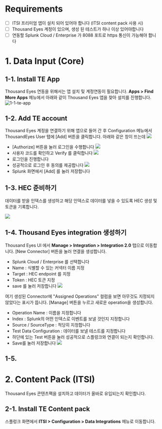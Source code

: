 # Requirements

- [ ] ITSI 프리미엄 앱이 설치 되어 있어야 합니다 (ITSI content pack 사용 시)
- [ ] Thousand Eyes 계정이 있으며, 생성 된 테스트가 하나 이상 있어야합니다
- [ ] 연동할 Splunk Cloud / Enterprise 가 8088 포트로 https 통신이 가능해야 합니다

# 1. Data Input (Core)

## 1-1. Install TE App

Thousand Eyes 연동을 위해서는 앱 설치 및 계정연동이 필요합니다. **Apps > Find More Apps** 메뉴에서 아래와 같이 Thousand Eyes 앱을 찾아 설치를 진행합니다.
![1-1-te-app](./src/images/1-1-te-app.jpg)

## 1-2. Add TE account

Thousand Eyes 계정을 연결하기 위해 앱으로 들어 간 후 Configuration 메뉴에서 ThousandEyes User 탭에 [Add] 버튼을 클릭합니다.
아래와 같은 창이 뜨는데
![](./src/images/1-2-te-login1.jpg)

- [Authorize] 버튼을 눌러 로그인을 수행합니다
  ![](./src/images/1-2-te-login2.jpg)
- 사용자 코드를 확인하고 Verify 를 클릭합니다
  ![](./src/images/1-2-te-login3.jpg)
- 로그인을 진행합니다
- 성공적으로 로그인 후 동의를 제공합니다
  ![](./src/images/1-2-te-login4.jpg)
- Splunk 화면에서 [Add] 를 눌러 저장합니다

## 1-3. HEC 준비하기

데이터를 받을 인덱스를 생성하고 해당 인덱스로 데이터를 넣을 수 있도록 HEC 생성 및 토큰을 기록합니다.

![](./src/images/1-3-hec.jpg)

## 1-4. Thousand Eyes integration 생성하기

Thousand Eyes UI 에서 **Manage > Integration > Integration 2.0** 탭으로 이동합니다.
[New Connector] 버튼을 눌러 연결을 생성합니다.

- Splunk Cloud / Enterprise 를 선택합니다
- Name : 식별할 수 있는 커넥터 이름 지정
- Target : HEC endpoint 를 지정
- Token : HEC 토큰 지정
- save 를 눌러 저장합니다
  ![](./src/images/1-4-te-connector.jpg)

여기 생성된 Connector에 "Assigned Operations" 컬럼을 보면 아무것도 지정되지 않았다는 표시가 뜹니다.
[Manage] 버튼을 누르고 새로운 operation을 생성합니다.

- Operation Name : 이름을 지정합니다
- Index : Splunk의 어떤 인덱스로 이벤트를 보낼 것인지 지정합니다
- Source / SourceType : 적당히 지정합니다
- Test Data Configuration : 데이터를 보낼 테스트를 지정합니다
- 하단에 있는 Test 버튼을 눌러 성공적으로 스플렁크와 연결이 되는지 확인합니다.
- Save를 눌러 저장합니다
  ![](./src/images/1-4-te-operation.jpg)

## 1-5.

# 2. Content Pack (ITSI)

Thousand Eyes 콘텐츠팩을 설치하고 데이터가 올바로 유입되는지 확인합니다.

## 2-1. Install TE Content pack

스플렁크 화면에서 **ITSI > Configuration > Data Integrations** 메뉴로 이동합니다.
